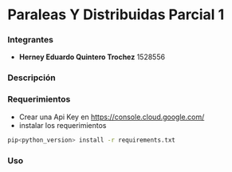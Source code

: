 # Paraleas Y Distribuidas Parcial 1

### Integrantes
- **Herney Eduardo Quintero Trochez** 1528556

### Descripción

### Requerimientos
- Crear una Api Key en https://console.cloud.google.com/
- instalar los requerimientos 
```bash
pip<python_version> install -r requirements.txt
```

### Uso